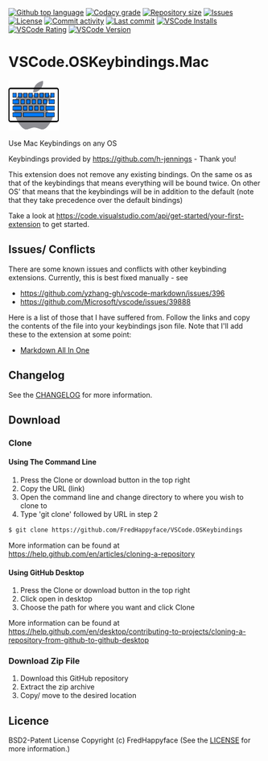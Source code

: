 [![Github top language](https://img.shields.io/github/languages/top/FredHappyface/VSCode.OSKeybindings.svg?style=for-the-badge)](../../)
[![Codacy grade](https://img.shields.io/codacy/grade/16d1e949f0c64918abca200bf4c5d71b.svg?style=for-the-badge)](https://www.codacy.com/manual/FredHappyface/VSCode.OSKeybindings)
[![Repository size](https://img.shields.io/github/repo-size/FredHappyface/VSCode.OSKeybindings.svg?style=for-the-badge)](../../)
[![Issues](https://img.shields.io/github/issues/FredHappyface/VSCode.OSKeybindings.svg?style=for-the-badge)](../../issues)
[![License](https://img.shields.io/github/license/FredHappyface/VSCode.OSKeybindings.svg?style=for-the-badge)](/LICENSE.md)
[![Commit activity](https://img.shields.io/github/commit-activity/m/FredHappyface/VSCode.OSKeybindings.svg?style=for-the-badge)](../../commits/master)
[![Last commit](https://img.shields.io/github/last-commit/FredHappyface/VSCode.OSKeybindings.svg?style=for-the-badge)](../../commits/master)
[![VSCode Installs](https://img.shields.io/visual-studio-marketplace/i/fredhappyface.mackeybindings.svg?style=for-the-badge)](https://marketplace.visualstudio.com/items?itemName=fredhappyface.mackeybindings)
[![VSCode Rating](https://img.shields.io/visual-studio-marketplace/r/fredhappyface.mackeybindings.svg?style=for-the-badge)](https://marketplace.visualstudio.com/items?itemName=fredhappyface.mackeybindings)
[![VSCode Version](https://img.shields.io/visual-studio-marketplace/v/fredhappyface.mackeybindings.svg?style=for-the-badge)](https://marketplace.visualstudio.com/items?itemName=fredhappyface.mackeybindings)

# VSCode.OSKeybindings.Mac

<img src="https://raw.githubusercontent.com/FredHappyface/VSCode.OSKeybindings/master/mackeybindings/Mac.png" alt="Project Icon" width="100">

Use Mac Keybindings on any OS

Keybindings provided by https://github.com/h-jennings - Thank you!

This extension does not remove any existing bindings. On the same os as that of
the keybindings that means everything will be bound twice. On other OS' that
means that the keybindings will be in addition to the default (note that they
take precedence over the default bindings)

Take a look at https://code.visualstudio.com/api/get-started/your-first-extension
to get started.

## Issues/ Conflicts

There are some known issues and conflicts with other keybinding extensions.
Currently, this is best fixed manually - see
- https://github.com/yzhang-gh/vscode-markdown/issues/396
- https://github.com/Microsoft/vscode/issues/39888

Here is a list of those that I have suffered from. Follow the links and copy the
contents of the file into your keybindings json file. Note that I'll add these
to the extension at some point:
- [Markdown All In One](https://github.com/FredHappyface/VSCode.OSKeybindings/blob/master/MarkdownAllInOne.json)


## Changelog
See the [CHANGELOG](https://github.com/FredHappyface/VSCode.OSKeybindings/blob/master/mackeybindings/CHANGELOG.md) for more information.

## Download
### Clone
#### Using The Command Line
1. Press the Clone or download button in the top right
2. Copy the URL (link)
3. Open the command line and change directory to where you wish to
clone to
4. Type 'git clone' followed by URL in step 2
```bash
$ git clone https://github.com/FredHappyface/VSCode.OSKeybindings
```

More information can be found at
<https://help.github.com/en/articles/cloning-a-repository>

#### Using GitHub Desktop
1. Press the Clone or download button in the top right
2. Click open in desktop
3. Choose the path for where you want and click Clone

More information can be found at
<https://help.github.com/en/desktop/contributing-to-projects/cloning-a-repository-from-github-to-github-desktop>

### Download Zip File

1. Download this GitHub repository
2. Extract the zip archive
3. Copy/ move to the desired location


## Licence
BSD2-Patent License
Copyright (c) FredHappyface
(See the [LICENSE](https://github.com/FredHappyface/VSCode.OSKeybindings/blob/master/LICENSE.md) for more information.)
